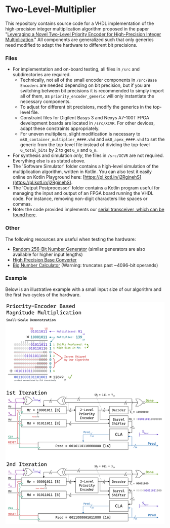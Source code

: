 # Two-Level-Multiplier

This repository contains source code for a VHDL implementation of the high-precision integer multiplication algorithm proposed in the paper "[Leveraging a Novel Two-Level Priority Encoder for High-Precision Integer Multiplication](https://doi.org/10.1109/MWSCAS57524.2023.10405960)." All components are generalized such that only generics need modified to adapt the hardware to different bit precisions.

### Files

- For implementation and on-board testing, all files in `/src` and subdirectories are required.
  - Technically, not all of the small encoder components in `/src/Base Encoders` are needed depending on bit precision, but if you are switching between bit precisions it is recommended to simply import all of them, as `priority_encoder_generic` will only instantiate the necessary components.
  - To adjust for different bit precisions, modify the generics in the top-level file.
  - Constraint files for Digilent Basys 3 and Nexys A7-100T FPGA development boards are located in `/src/XCVR`. For other devices, adapt these constraints appropriately.
  - For uneven multipliers, slight modification is necessary to `mk8_container_multiplier_####.vhd` and `mk8_apex_####.vhd` to set the generic from the top-level file instead of dividing the top-level `G_total_bits` by 2 to get `G_n` and `G_m`.
- For synthesis and simulation *only*, the files in `/src/XCVR` are not required. Everything else is as stated above.
- The 'Software Simulator' folder contains a high-level simulation of the multiplication algorithm, written in Kotlin. You can also test it easily online on Kotlin Playground here: [https://pl.kotl.in/j2RgjnehS](https://pl.kotl.in/j2RgjnehS).
- The 'Output Postprocessor' folder contains a Kotlin program useful for managing the input and output of an FPGA board running the VHDL code. For instance, removing non-digit characters like spaces or commas.
- Note: the code provided implements our [serial transceiver, which can be found here](https://github.com/ALUminaries/Serial-Transceiver).

### Other 
The following resources are useful when testing the hardware:
- [Random 256-Bit Number Generator](https://numbergenerator.org/random-256-bit-binary-number) (similar generators are also available for higher input lengths)
- [High Precision Base Converter](https://baseconvert.com/high-precision)
- [Big Number Calculator](https://www.calculator.net/big-number-calculator.html) (Warning: truncates past ~4096-bit operands)

### Example
Below is an illustrative example with a small input size of our algorithm and the first two cycles of the hardware.

![example.png](https://github.com/ALUminaries/Two-Level-Multiplier/blob/main/Illustrative%20Example.png)
